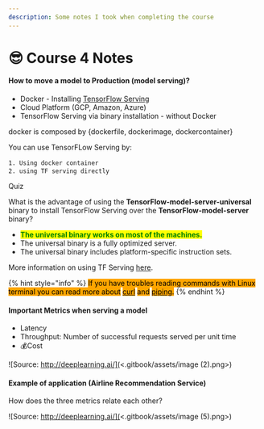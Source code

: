 ```yaml
---
description: Some notes I took when completing the course
---
```


# 😎 Course 4 Notes

#### How to move a model to Production (model serving)?

* Docker - Installing [TensorFlow Serving](https://www.tensorflow.org/tfx/guide/serving)
* Cloud Platform (GCP, Amazon, Azure)
* TensorFlow Serving via binary installation - without Docker

docker is composed by {dockerfile, dockerimage, dockercontainer}

You can use TensorFLow Serving by:

```
1. Using docker container
2. using TF serving directly 	
```

Quiz

What is the advantage of using the **TensorFlow-model-server-universal** binary to install TensorFlow Serving over the **TensorFlow-model-server** binary?

* <mark style="color:green;">**The universal binary works on most of the machines.**</mark>
* The universal binary is a fully optimized server.
* The universal binary includes platform-specific instruction sets.

More information on using TF Serving [here](https://www.tensorflow.org/tfx/tutorials/serving/rest\_simple).&#x20;

{% hint style="info" %}
<mark style="background-color:orange;">If you have troubles reading commands with Linux terminal you can read more about</mark> [<mark style="background-color:orange;">curl</mark>](https://linuxize.com/post/curl-command-examples/) <mark style="background-color:orange;">and</mark> [<mark style="background-color:orange;">piping</mark>](https://www.geeksforgeeks.org/piping-in-unix-or-linux/)<mark style="background-color:orange;">.</mark>
{% endhint %}

#### Important Metrics when serving a model

* Latency
* Throughput: Number of successful requests served per unit time
* :moneybag:Cost

![Source: http://deeplearning.ai/](<.gitbook/assets/image (2).png>)

#### Example of application (Airline Recommendation Service)

How does the three metrics relate each other?

![Source: http://deeplearning.ai/](<.gitbook/assets/image (5).png>)

